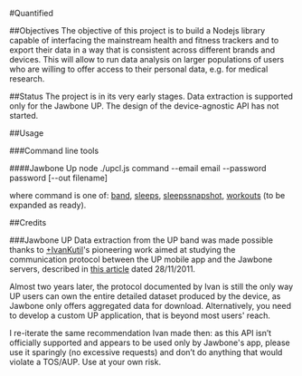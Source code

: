 #Quantified

##Objectives
The objective of this project is to build a Nodejs library capable of interfacing the mainstream health and fitness trackers and to export their data in a way that is consistent across different brands and devices. This will allow to run data analysis on larger populations of users who are willing to offer access to their personal data, e.g. for medical research.

##Status
The project is in its very early stages. Data extraction is supported only for the Jawbone UP. The design of the device-agnostic API has not started. 

##Usage

###Command line tools

####Jawbone Up
    node ./upcl.js command --email email --password password [--out filename]

where command is one of: [band](http://eric-blue.com/projects/up-api/#JawboneUPAPI-DetailedActivityData), [sleeps](http://eric-blue.com/projects/up-api/#JawboneUPAPI-SleepSummaryData), [sleepssnapshot](http://eric-blue.com/projects/up-api/#JawboneUPAPI-SleepDetailedData%28Snapshot%29), [workouts](http://eric-blue.com/projects/up-api/#JawboneUPAPI-WorkoutSummaryData) (to be expanded as ready).

##Credits

###Jawbone UP
Data extraction from the UP band was made possible thanks to [+IvanKutil](https://plus.google.com/u/0/+IvanKutil/posts)'s pioneering work aimed at studying the communication protocol between the UP mobile app and the Jawbone servers, described in [this article](http://eric-blue.com/2011/11/28/jawbone-up-api-discovery/) dated 28/11/2011. 

Almost two years later, the protocol documented by Ivan is still the only way UP users can own the entire detailed dataset produced by the device, as Jawbone only offers aggregated data for download. Alternatively, you need to develop a custom UP application, that is beyond most users' reach.

I re-iterate the same recommendation Ivan made then: as this API isn’t officially supported and appears to be used only by Jawbone's app, please use it sparingly (no excessive requests) and don’t do anything that would violate a TOS/AUP. Use at your own risk. 